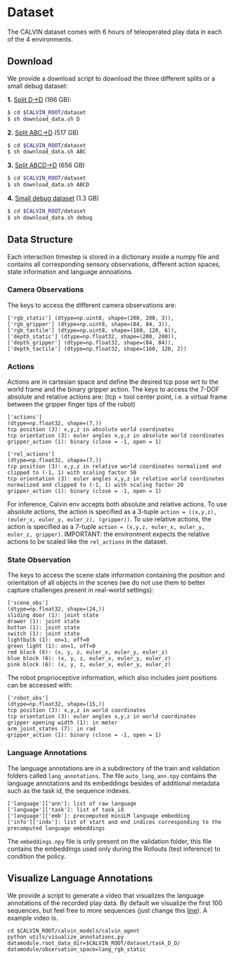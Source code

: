 # Dataset
The CALVIN dataset comes with 6 hours of teleoperated play data in each of the 4 environments.

## Download

We provide a download script to download the three different splits or a small debug dataset:

**1.** [Split D->D](http://calvin.cs.uni-freiburg.de/dataset/task_D_D.zip) (166 GB):
```bash
$ cd $CALVIN_ROOT/dataset
$ sh download_data.sh D
```
**2.** [Split ABC->D](http://calvin.cs.uni-freiburg.de/dataset/task_ABC_D.zip) (517 GB)
```bash
$ cd $CALVIN_ROOT/dataset
$ sh download_data.sh ABC
```
**3.** [Split ABCD->D](http://calvin.cs.uni-freiburg.de/dataset/task_ABCD_D.zip) (656 GB)
```bash
$ cd $CALVIN_ROOT/dataset
$ sh download_data.sh ABCD
```

**4.** [Small debug dataset](http://calvin.cs.uni-freiburg.de/dataset/calvin_debug_dataset.zip) (1.3 GB)
```bash
$ cd $CALVIN_ROOT/dataset
$ sh download_data.sh debug
```

## Data Structure
Each interaction timestep is stored in a dictionary inside a numpy file and contains all corresponding sensory observations, different action spaces, state information and language annoations.
### Camera Observations
The keys to access the different camera observations are:
```
['rgb_static'] (dtype=np.uint8, shape=(200, 200, 3)),
['rgb_gripper'] (dtype=np.uint8, shape=(84, 84, 3)),
['rgb_tactile'] (dtype=np.uint8, shape=(160, 120, 6)),
['depth_static'] (dtype=np.float32, shape=(200, 200)),
['depth_gripper'] (dtype=np.float32, shape=(84, 84)),
['depth_tactile'] (dtype=np.float32, shape=(160, 120, 2))
```
### Actions
Actions are in cartesian space and define the desired tcp pose wrt to the world frame and the binary gripper action.
The keys to access the 7-DOF absolute and relative actions are:
(tcp = tool center point, i.e. a virtual frame between the gripper finger tips of the robot)
```
['actions']
(dtype=np.float32, shape=(7,))
tcp position (3): x,y,z in absolute world coordinates
tcp orientation (3): euler angles x,y,z in absolute world coordinates
gripper_action (1): binary (close = -1, open = 1)

['rel_actions']
(dtype=np.float32, shape=(7,))
tcp position (3): x,y,z in relative world coordinates normalized and clipped to (-1, 1) with scaling factor 50
tcp orientation (3): euler angles x,y,z in relative world coordinates normalized and clipped to (-1, 1) with scaling factor 20
gripper_action (1): binary (close = -1, open = 1)
```
For inference, Calvin env accepts both absolute and relative actions. To use absolute actions, the action is specified as a 3-tuple
`action = ((x,y,z), (euler_x, euler_y, euler_z), (gripper))`. To use relative actions, the action is specified as a
7-tuple `action = (x,y,z, euler_x, euler_y, euler_z, gripper)`. IMPORTANT: the environment expects the relative actions
to be scaled like the `rel_actions` in the dataset.

### State Observation
The keys to access the scene state information containing the position and orientation of all objects in the scenes
(we do not use them to better capture challenges present in real-world settings):
```
['scene_obs']
(dtype=np.float32, shape=(24,))
sliding door (1): joint state
drawer (1): joint state
button (1): joint state
switch (1): joint state
lightbulb (1): on=1, off=0
green light (1): on=1, off=0
red block (6): (x, y, z, euler_x, euler_y, euler_z)
blue block (6): (x, y, z, euler_x, euler_y, euler_z)
pink block (6): (x, y, z, euler_x, euler_y, euler_z)
```
The robot proprioceptive information, which also includes joint positions can be accessed with:
```
['robot_obs']
(dtype=np.float32, shape=(15,))
tcp position (3): x,y,z in world coordinates
tcp orientation (3): euler angles x,y,z in world coordinates
gripper opening width (1): in meter
arm_joint_states (7): in rad
gripper_action (1): binary (close = -1, open = 1)
```
### Language Annotations
The language annotations are in a subdirectory of the train and validation folders called `lang_annotations`.
The file `auto_lang_ann.npy` contains the language annotations and its embeddings besides of additional metadata such as the task id, the sequence indexes.
```
['language']['ann']: list of raw language
['language']['task']: list of task_id
['language']['emb']: precomputed miniLM language embedding
['info']['indx']: list of start and end indices corresponding to the precomputed language embeddings
```
The `embeddings.npy` file is only present on the validation folder, this file contains the embeddings used only during the Rollouts (test inference) to condition the policy.

## Visualize Language Annotations
We provide a script to generate a video that visualizes the language annotations of the recorded play data.
By default we visualize the first 100 sequences, but feel free to more sequences (just change this [line](https://github.com/mees/calvin/blob/main/calvin_models/calvin_agent/utils/visualize_annotations.py#L57)).
A example video is.
```
cd $CALVIN_ROOT/calvin_models/calvin_agent
python utils/visualize_annotations.py datamodule.root_data_dir=$CALVIN_ROOT/dataset/task_D_D/ datamodule/observation_space=lang_rgb_static
```
